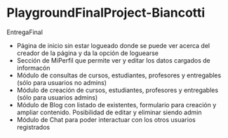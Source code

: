 # PlaygroundFinalProject-Biancotti
EntregaFinal
- Página de inicio sin estar logueado donde se puede ver acerca del creador de la página y da la opción de loguearse
- Sección de MiPerfil que permite ver y editar los datos cargados de informacón
- Módulo de consultas de cursos, estudiantes, profesores y entregables (sólo para usuarios no admins)
- Módulo de creación de cursos, estudiantes, profesores y entregables (sólo para usuarios admins)
- Módulo de Blog con listado de existentes, formulario para creación y ampliar contenido. Posibilidad de editar y eliminar siendo admin
- Módulo de Chat para poder interactuar con los otros usuarios registrados
